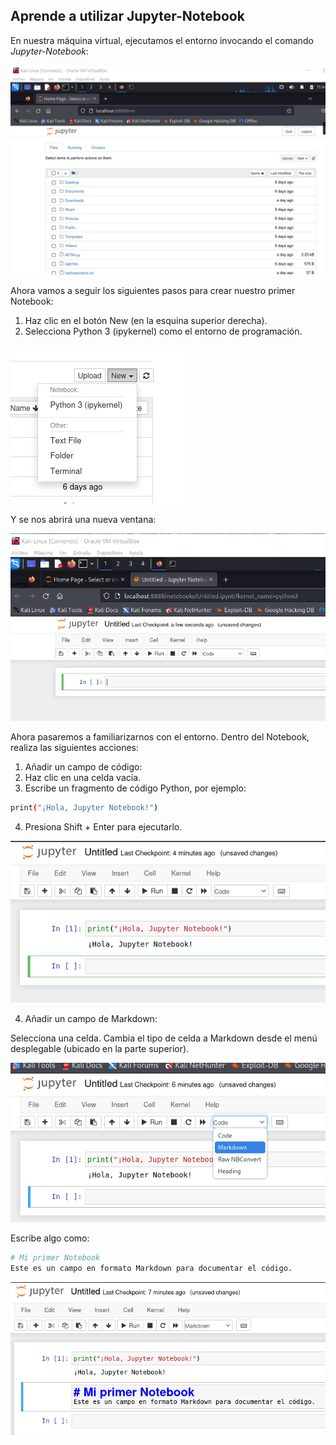 ## Aprende a utilizar Jupyter-Notebook
En nuestra máquina virtual, ejecutamos el entorno invocando el comando *Jupyter-Notebook*:
<p>
    <img src="imagenes\4.png" alt="Config Nano">
</p>

Ahora vamos a seguir los siguientes pasos para crear nuestro primer Notebook:

1. Haz clic en el botón New (en la esquina superior derecha).
2. Selecciona Python 3 (ipykernel) como el entorno de programación.
<p>
    <img src="imagenes\5.png" alt="Config Nano">
</p>
Y se nos abrirá una nueva ventana:

<p>
    <img src="imagenes\6.png" alt="Config Nano">
</p>

Ahora pasaremos a familiarizarnos con el entorno. Dentro del Notebook, realiza las siguientes acciones:
1. Añadir un campo de código:
2. Haz clic en una celda vacía.
3. Escribe un fragmento de código Python, por ejemplo:
```bash
print("¡Hola, Jupyter Notebook!")
```
4. Presiona Shift + Enter para ejecutarlo.
<p>
    <img src="imagenes\7.png" alt="Config Nano">
</p>

4. Añadir un campo de Markdown:

Selecciona una celda. Cambia el tipo de celda a Markdown desde el menú desplegable (ubicado en la parte superior).

<p>
    <img src="imagenes\8.png" alt="Config Nano">
</p>

Escribe algo como:

```bash
# Mi primer Notebook
Este es un campo en formato Markdown para documentar el código.
```
<p>
    <img src="imagenes\9.png" alt="Config Nano">
</p>